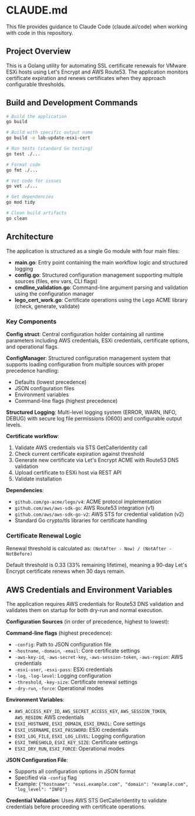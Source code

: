 # CLAUDE.md

This file provides guidance to Claude Code (claude.ai/code) when working with code in this repository.

## Project Overview

This is a Golang utility for automating SSL certificate renewals for VMware ESXi hosts using Let's Encrypt and AWS Route53. The application monitors certificate expiration and renews certificates when they approach configurable thresholds.

## Build and Development Commands

```bash
# Build the application
go build

# Build with specific output name
go build -o lab-update-esxi-cert

# Run tests (standard Go testing)
go test ./...

# Format code
go fmt ./...

# Vet code for issues
go vet ./...

# Get dependencies
go mod tidy

# Clean build artifacts
go clean
```

## Architecture

The application is structured as a single Go module with four main files:

- **main.go**: Entry point containing the main workflow logic and structured logging
- **config.go**: Structured configuration management supporting multiple sources (files, env vars, CLI flags)
- **cmdline_validation.go**: Command-line argument parsing and validation using the configuration manager
- **lego_cert_work.go**: Certificate operations using the Lego ACME library (check, generate, validate)

### Key Components

**Config struct**: Central configuration holder containing all runtime parameters including AWS credentials, ESXi credentials, certificate options, and operational flags.

**ConfigManager**: Structured configuration management system that supports loading configuration from multiple sources with proper precedence handling:
- Defaults (lowest precedence)
- JSON configuration files
- Environment variables 
- Command-line flags (highest precedence)

**Structured Logging**: Multi-level logging system (ERROR, WARN, INFO, DEBUG) with secure log file permissions (0600) and configurable output levels.

**Certificate workflow**:
1. Validate AWS credentials via STS GetCallerIdentity call
2. Check current certificate expiration against threshold
3. Generate new certificate via Let's Encrypt ACME with Route53 DNS validation
4. Upload certificate to ESXi host via REST API
5. Validate installation

**Dependencies**:
- `github.com/go-acme/lego/v4`: ACME protocol implementation
- `github.com/aws/aws-sdk-go`: AWS Route53 integration (v1)
- `github.com/aws/aws-sdk-go-v2`: AWS STS for credential validation (v2)
- Standard Go crypto/tls libraries for certificate handling

### Certificate Renewal Logic

Renewal threshold is calculated as: `(NotAfter - Now) / (NotAfter - NotBefore)`

Default threshold is 0.33 (33% remaining lifetime), meaning a 90-day Let's Encrypt certificate renews when 30 days remain.

## AWS Credentials and Environment Variables

The application requires AWS credentials for Route53 DNS validation and validates them on startup for both dry-run and normal execution.

**Configuration Sources** (in order of precedence, highest to lowest):

**Command-line flags** (highest precedence):
- `-config`: Path to JSON configuration file
- `-hostname`, `-domain`, `-email`: Core certificate settings
- `-aws-key-id`, `-aws-secret-key`, `-aws-session-token`, `-aws-region`: AWS credentials
- `-esxi-user`, `-esxi-pass`: ESXi credentials
- `-log`, `-log-level`: Logging configuration
- `-threshold`, `-key-size`: Certificate renewal settings
- `-dry-run`, `-force`: Operational modes

**Environment Variables**:
- `AWS_ACCESS_KEY_ID`, `AWS_SECRET_ACCESS_KEY`, `AWS_SESSION_TOKEN`, `AWS_REGION`: AWS credentials
- `ESXI_HOSTNAME`, `ESXI_DOMAIN`, `ESXI_EMAIL`: Core settings
- `ESXI_USERNAME`, `ESXI_PASSWORD`: ESXi credentials
- `ESXI_LOG_FILE`, `ESXI_LOG_LEVEL`: Logging configuration
- `ESXI_THRESHOLD`, `ESXI_KEY_SIZE`: Certificate settings
- `ESXI_DRY_RUN`, `ESXI_FORCE`: Operational modes

**JSON Configuration File**:
- Supports all configuration options in JSON format
- Specified via `-config` flag
- Example: `{"hostname": "esxi.example.com", "domain": "example.com", "log_level": "INFO"}`

**Credential Validation**: Uses AWS STS GetCallerIdentity to validate credentials before proceeding with certificate operations.